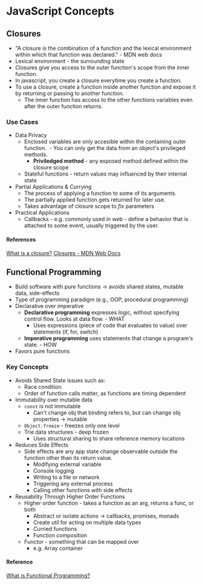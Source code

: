 # JavaScript Concepts
## Closures
- "A closure is the combination of a function and the lexical environment within which that function was declared." - MDN web docs
- Lexical environment - the surrounding state
- Closures give you access to the outer function's scope from the inner function.
- In javascript, you create a closure everytime you create a function.
- To use a closure, create a function inside another function and expose it by returning or passing to another function.
  - The inner function has access to the other functions variables even after the outer function returns.
### Use Cases
- Data Privacy 
  - Enclosed variables are only accesible within the containing outer function.
  - You can only get the data from an object's privileged methods.
    - **Priviledged method** - any exposed method defined within the closure scope
  - Stateful functions - return values may influenced by their internal state
- Partial Applications & Currying
  - The process of applying a function to some of its arguments.
  - The partially applied function gets returned for later use.
  - Takes advantage of closure scope to *fix* parameters
- Practical Applications 
  - Callbacks - e.g. commonly used in web - define a behavior that is attached to some event, usually triggered by the user.
  
#### References
[What is a closure?](https://medium.com/javascript-scene/master-the-javascript-interview-what-is-a-closure-b2f0d2152b36)
[Closures - MDN Web Docs](https://developer.mozilla.org/en-US/docs/Web/JavaScript/Closures)

## Functional Programming
- Build software with pure functions -> avoids shared states, mutable data, side-effects
- Type of programming paradigm (e.g., OOP, procedural programming)
- Declarative over imperative
  - **Declarative programming** expresses logic, without specifying control flow. Looks at data flow. - WHAT
    - Uses expressions (piece of code that evaluates to value) over statements (if, for, switch) 
  - **Imperative programming** uses statements that change a program's state. - HOW
- Favors pure functions
### Key Concepts
- Avoids Shared State issues such as:
  - Race condition
  - Order of function calls matter, as functions are timing dependent
- Immutability over mutable data
  - `const` is not immutable
    - Can't change obj that binding refers to, but can change obj properties -> mutable
  - `Object.freeze` - freezes only one level
  - Trie data structures - deep frozen
    - Uses structural sharing to share reference memory locations
- Reduces Side Effects
  - Side effects are any app state change observable outside the function other than its return value.
    - Modifying external variable
    - Console logging
    - Writing to a file or network
    - Triggering any external process
    - Calling other functions with side effects
- Reusability Through Higher Order Functions
  - Higher order function - takes a function as an arg, returns a func, or both
    - Abstract or isolate actions -> callbacks, promises, monads
    - Create util for acting on multiple data types
    - Curried functions
    - Function composition
  - Functor - something that can be mapped over
    - e.g. Array container

#### Reference
[What is Functional Programming?](https://medium.com/javascript-scene/master-the-javascript-interview-what-is-functional-programming-7f218c68b3a0)
